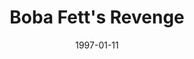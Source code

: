 ---
mission_id: bfrevnge
slug: "boba-fetts-revenge"
editorsChoice: yes
title: "Boba Fett's Revenge"
authors: 
    - "Randy Greene"
date: 1997-01-11
filename: "/missions/bfrevnge.zip"
description: "The reputation of Boba Fett is known throughout the galaxy. A true threat to be reckoned with, he had never been defeated... until he met Kyle Katarn. Now he has tracked you down, and is holding you captive in the palace of Durga the Hutt. Sitting in the small room, you plan your escape. Armed with only a small explosive to free you from your cell and your two fists, you know the odds are against you reaching your ship. But then you wouldn't have them any other way."
cover: "bfrvng1.png"
levelReplaced:	JABSHIP
difficulty: yes
bm:	yes
fme: yes
wax: yes
three_do: yes
voc: yes
gmd: no
vue: no
lfd: yes
base: "New level from scratch" 
editors: "DFUSE"

---